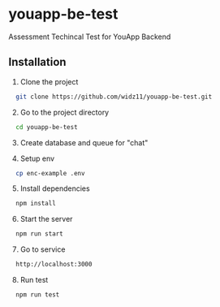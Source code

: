 # youapp-be-test
Assessment Techincal Test for YouApp Backend

## Installation

1. Clone the project

```bash
  git clone https://github.com/widz11/youapp-be-test.git
```

2. Go to the project directory

```bash
  cd youapp-be-test
```

3. Create database and queue for "chat"

4. Setup env

```bash
  cp enc-example .env
```

5. Install dependencies

```bash
  npm install
```

6. Start the server

```bash
  npm run start
```

7. Go to service

```bash
  http://localhost:3000
```

8. Run test

```bash
  npm run test
```